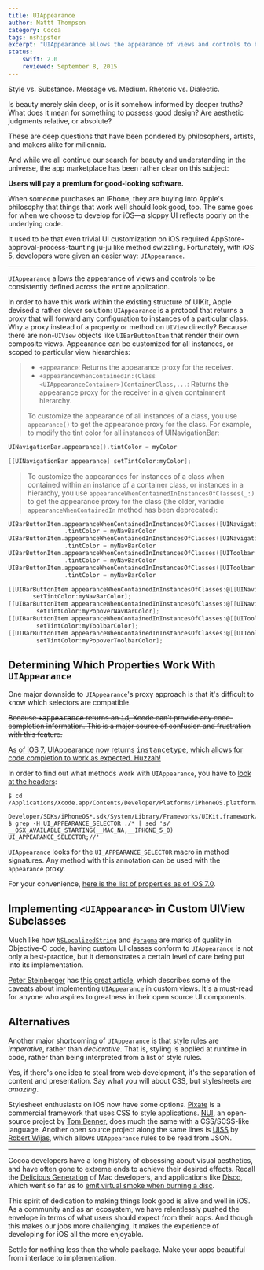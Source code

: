 ```yaml
---
title: UIAppearance
author: Mattt Thompson
category: Cocoa
tags: nshipster
excerpt: "UIAppearance allows the appearance of views and controls to be consistently defined across the entire application."
status:
    swift: 2.0
    reviewed: September 8, 2015
---
```


Style vs. Substance.
Message vs. Medium.
Rhetoric vs. Dialectic.

Is beauty merely skin deep, or is it somehow informed by deeper truths?
What does it mean for something to possess good design?
Are aesthetic judgments relative, or absolute?

These are deep questions that have been pondered by philosophers, artists, and makers alike for millennia.

And while we all continue our search for beauty and understanding in the universe, the app marketplace has been rather clear on this subject:

**Users will pay a premium for good-looking software.**

When someone purchases an iPhone, they are buying into Apple's philosophy that things that work well should look good, too. The same goes for when we choose to develop for iOS—a sloppy UI reflects poorly on the underlying code.

It used to be that even trivial UI customization on iOS required AppStore-approval-process-taunting ju-ju like method swizzling. Fortunately, with iOS 5, developers were given an easier way: `UIAppearance`.

---

`UIAppearance` allows the appearance of views and controls to be consistently defined across the entire application.

In order to have this work within the existing structure of UIKit, Apple devised a rather clever solution: `UIAppearance` is a protocol that returns a proxy that will forward any configuration to instances of a particular class. Why a proxy instead of a property or method on `UIView` directly? Because there are non-`UIView` objects like `UIBarButtonItem` that render their own composite views.
Appearance can be customized for all instances, or scoped to particular view hierarchies:

> - `+appearance`: Returns the appearance proxy for the receiver.
> - `+appearanceWhenContainedIn:(Class <UIAppearanceContainer>)ContainerClass,...`: Returns the appearance proxy for the receiver in a given containment hierarchy.
>
> To customize the appearance of all instances of a class, you use `appearance()` to get the appearance proxy for the class. For example, to modify the tint color for all instances of UINavigationBar:

```swift
UINavigationBar.appearance().tintColor = myColor
```
```objective-c
[[UINavigationBar appearance] setTintColor:myColor];
```

> To customize the appearances for instances of a class when contained within an instance of a container class, or instances in a hierarchy, you use `appearanceWhenContainedInInstancesOfClasses(_:)` to get the appearance proxy for the class (the older, variadic `appearanceWhenContainedIn` method has been deprecated):

```swift
UIBarButtonItem.appearanceWhenContainedInInstancesOfClasses([UINavigationBar.self])
				.tintColor = myNavBarColor
UIBarButtonItem.appearanceWhenContainedInInstancesOfClasses([UINavigationBar.self, UIPopoverController.self])
				.tintColor = myNavBarColor
UIBarButtonItem.appearanceWhenContainedInInstancesOfClasses([UIToolbar.self])
				.tintColor = myNavBarColor
UIBarButtonItem.appearanceWhenContainedInInstancesOfClasses([UIToolbar.self, UIPopoverController.self])
				.tintColor = myNavBarColor
```
```objective-c
[[UIBarButtonItem appearanceWhenContainedInInstancesOfClasses:@[[UINavigationBar class]]]
       setTintColor:myNavBarColor];
[[UIBarButtonItem appearanceWhenContainedInInstancesOfClasses:@[[UINavigationBar class], [UIPopoverController class]]]
        setTintColor:myPopoverNavBarColor];
[[UIBarButtonItem appearanceWhenContainedInInstancesOfClasses:@[[UIToolbar class]]]
        setTintColor:myToolbarColor];
[[UIBarButtonItem appearanceWhenContainedInInstancesOfClasses:@[[UIToolbar class], [UIPopoverController class]]]
        setTintColor:myPopoverToolbarColor];
```

## Determining Which Properties Work With `UIAppearance`

One major downside to `UIAppearance`'s proxy approach is that it's difficult to know which selectors are compatible.

<del>Because <tt>+appearance</tt> returns an <tt>id</tt>, Xcode can't provide any code-completion information. This is a major source of confusion and frustration with this feature.</del>

<ins>As of iOS 7, UIAppearance now returns <a href="http://nshipster.com/instancetype/"><tt>instancetype</tt></a>, which allows for code completion to work as expected. Huzzah!</ins>

In order to find out what methods work with `UIAppearance`, you have to [look at the headers](http://stackoverflow.com/questions/9424112/what-properties-can-i-set-via-an-uiappearance-proxy):

```
$ cd /Applications/Xcode.app/Contents/Developer/Platforms/iPhoneOS.platform/
  Developer/SDKs/iPhoneOS*.sdk/System/Library/Frameworks/UIKit.framework/Headers
$ grep -H UI_APPEARANCE_SELECTOR ./* | sed 's/ __OSX_AVAILABLE_STARTING(__MAC_NA,__IPHONE_5_0) UI_APPEARANCE_SELECTOR;//'
```

`UIAppearance` looks for the `UI_APPEARANCE_SELECTOR` macro in method signatures. Any method with this annotation can be used with the `appearance` proxy.

For your convenience, [here is the list of properties as of iOS 7.0](https://gist.github.com/mattt/5135521).

## Implementing `<UIAppearance>` in Custom UIView Subclasses

Much like how [`NSLocalizedString`](http://nshipster.com/nslocalizedstring/) and [`#pragma`](http://nshipster.com/pragma/) are marks of quality in Objective-C code, having custom UI classes conform to `UIAppearance` is not only a best-practice, but it demonstrates a certain level of care being put into its implementation.

[Peter Steinberger](https://twitter.com/steipete) has [this great article](http://petersteinberger.com/blog/2013/uiappearance-for-custom-views/), which describes some of the caveats about implementing `UIAppearance` in custom views. It's a must-read for anyone who aspires to greatness in their open source UI components.

## Alternatives

Another major shortcoming of `UIAppearance` is that style rules are _imperative_, rather than _declarative_. That is, styling is applied at runtime in code, rather than being interpreted from a list of style rules.

Yes, if there's one idea to steal from web development, it's the separation of content and presentation. Say what you will about CSS, but stylesheets are _amazing_.

Stylesheet enthusiasts on iOS now have some options. [Pixate](http://www.pixate.com) is a commercial framework that uses CSS to style applications. [NUI](https://github.com/tombenner/nui), an open-source project by [Tom Benner](https://github.com/tombenner), does much the same with a CSS/SCSS-like language. Another open source project along the same lines is [UISS](https://github.com/robertwijas/UISS) by [Robert Wijas](https://github.com/robertwijas), which allows `UIAppearance` rules to be read from JSON.

---

Cocoa developers have a long history of obsessing about visual aesthetics, and have often gone to extreme ends to achieve their desired effects. Recall the [Delicious Generation](http://en.wikipedia.org/wiki/Delicious_Generation) of Mac developers, and applications like [Disco](http://discoapp.com), which went so far as to [emit virtual smoke when burning a disc](http://www.youtube.com/watch?v=8Dwi47XOqwI).

This spirit of dedication to making things look good is alive and well in iOS. As a community and as an ecosystem, we have relentlessly pushed the envelope in terms of what users should expect from their apps. And though this makes our jobs more challenging, it makes the experience of developing for iOS all the more enjoyable.

Settle for nothing less than the whole package.
Make your apps beautiful from interface to implementation.
